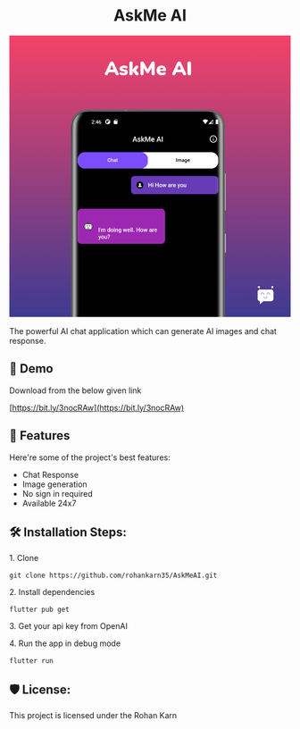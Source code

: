 <h1 align="center" id="title">AskMe AI</h1>

<p align="center"><img src="https://github.com/rohankarn35/rohankarn35/blob/main/image1.jpeg?raw=true" alt="project-image"></p>

<p id="description">The powerful AI chat application which can generate AI images and chat response.</p>

<h2>🚀 Demo</h2>
Download from the below given link

[https://bit.ly/3nocRAw](https://bit.ly/3nocRAw)

  
  
<h2>🧐 Features</h2>

Here're some of the project's best features:

*   Chat Response
*   Image generation
*   No sign in required
*   Available 24x7

<h2>🛠️ Installation Steps:</h2>

<p>1. Clone</p>

```
git clone https://github.com/rohankarn35/AskMeAI.git
```

<p>2. Install dependencies</p>

```
flutter pub get
```

<p>3. Get your api key from OpenAI</p>

<p>4. Run the app in debug mode</p>

```
flutter run
```

<h2>🛡️ License:</h2>

This project is licensed under the Rohan Karn
